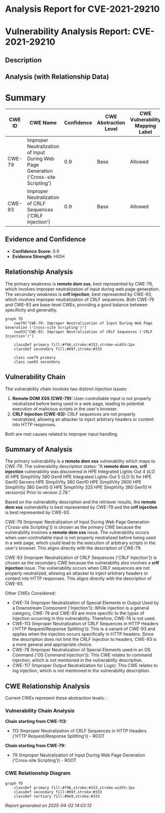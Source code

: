 # Analysis Report for CVE-2021-29210

# Vulnerability Analysis Report: CVE-2021-29210

## Description



## Analysis (with Relationship Data)

# Summary
| CWE ID | CWE Name | Confidence | CWE Abstraction Level | CWE Vulnerability Mapping Label | CWE-Vulnerability Mapping Notes |
|---|---|---|---|---|---|
| CWE-79 | Improper Neutralization of Input During Web Page Generation ('Cross-site Scripting') | 0.9 | Base | Allowed | Primary CWE for the **remote dom xss** vulnerability. |
| CWE-93 | Improper Neutralization of CRLF Sequences ('CRLF Injection') | 0.9 | Base | Allowed | Secondary CWE for the **crlf injection** vulnerability. |

## Evidence and Confidence

*   **Confidence Score:** 0.9
*   **Evidence Strength:** HIGH

## Relationship Analysis
The primary weakness is **remote dom xss**, best represented by CWE-79, which involves improper neutralization of input during web page generation. The secondary weakness is **crlf injection**, best represented by CWE-93, which involves improper neutralization of CRLF sequences. Both CWE-79 and CWE-93 are base-level CWEs, providing a good balance between specificity and generality.

```mermaid
graph TD
    cwe79["CWE-79: Improper Neutralization of Input During Web Page Generation ('Cross-site Scripting')"]
    cwe93["CWE-93: Improper Neutralization of CRLF Sequences ('CRLF Injection')"]
    
    classDef primary fill:#f96,stroke:#333,stroke-width:2px
    classDef secondary fill:#69f,stroke:#333
    
    class cwe79 primary
    class cwe93 secondary
```

## Vulnerability Chain
The vulnerability chain involves two distinct injection issues:
1.  **Remote DOM XSS (CWE-79):** User-controllable input is not properly neutralized before being used in a web page, leading to potential execution of malicious scripts in the user's browser.
2.  **CRLF Injection (CWE-93):** CRLF sequences are not properly neutralized, allowing an attacker to inject arbitrary headers or content into HTTP responses.

Both are root causes related to improper input handling.

## Summary of Analysis
The primary vulnerability is a **remote dom xss** vulnerability which maps to CWE-79. The vulnerability description states: "A **remote dom xss**, **crlf injection** vulnerability was discovered in HPE Integrated Lights-Out 4 (iLO 4) HPE SimpliVity 380 Gen9 HPE Integrated Lights-Out 5 (iLO 5) for HPE Gen10 Servers HPE SimpliVity 380 Gen10 HPE SimpliVity 2600 HPE SimpliVity 380 Gen10 G HPE SimpliVity 325 HPE SimpliVity 380 Gen10 H version(s) Prior to version 2.78."

Based on the vulnerability description and the retriever results, the **remote dom xss** vulnerability is best represented by CWE-79 and the **crlf injection** is best represented by CWE-93.

CWE-79 (Improper Neutralization of Input During Web Page Generation ('Cross-site Scripting')) is chosen as the primary CWE because the vulnerability involves a **remote dom xss** issue. The vulnerability occurs when user-controllable input is not properly neutralized before being used in a web page, which could lead to the execution of arbitrary scripts in the user's browser. This aligns directly with the description of CWE-79.

CWE-93 (Improper Neutralization of CRLF Sequences ('CRLF Injection')) is chosen as the secondary CWE because the vulnerability also involves a **crlf injection** issue. The vulnerability occurs when CRLF sequences are not properly neutralized, allowing an attacker to inject arbitrary headers or content into HTTP responses. This aligns directly with the description of CWE-93.

Other CWEs Considered:

*   CWE-74 (Improper Neutralization of Special Elements in Output Used by a Downstream Component ('Injection')): While injection is a general category, CWE-79 and CWE-93 are more specific to the types of injection occurring in this vulnerability. Therefore, CWE-74 is not used.
*   CWE-113 (Improper Neutralization of CRLF Sequences in HTTP Headers ('HTTP Request/Response Splitting')): This is a variant of CWE-93 and applies when the injection occurs specifically in HTTP headers. Since the description does not limit the CRLF injection to headers, CWE-93 is a more general and appropriate choice.
*   CWE-78 (Improper Neutralization of Special Elements used in an OS Command ('OS Command Injection')): This CWE relates to command injection, which is not mentioned in the vulnerability description.
*   CWE-117 (Improper Output Neutralization for Logs): This CWE relates to log injection, which is not mentioned in the vulnerability description.


## CWE Relationship Analysis

Current CWEs represent these abstraction levels: .


### Vulnerability Chain Analysis

**Chain starting from CWE-113:**
- 113 (Improper Neutralization of CRLF Sequences in HTTP Headers ('HTTP Request/Response Splitting')) - ROOT


**Chain starting from CWE-79:**
- 79 (Improper Neutralization of Input During Web Page Generation ('Cross-site Scripting')) - ROOT



### CWE Relationship Diagram

```mermaid
graph TD
    classDef primary fill:#f96,stroke:#333,stroke-width:2px
    classDef secondary fill:#69f,stroke:#333
    classDef tertiary fill:#9e9,stroke:#333
```



*Report generated on 2025-04-02 14:03:13*
